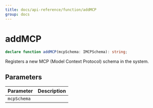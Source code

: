 ```yaml
---
title: docs/api-reference/function/addMCP
group: docs
---
```


# addMCP

```ts
declare function addMCP(mcpSchema: IMCPSchema): string;
```

Registers a new MCP (Model Context Protocol) schema in the system.

## Parameters

| Parameter | Description |
|-----------|-------------|
| `mcpSchema` | |
